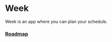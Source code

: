 # Week
 Week is an app where you can plan your schedule.

### [Roadmap](https://lane.slite.com/api/s/note/BXkWowqGB5EY2kVJWhfJq5/Week-Roadmap)
